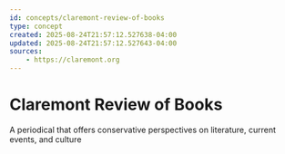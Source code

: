 ```yaml
---
id: concepts/claremont-review-of-books
type: concept
created: 2025-08-24T21:57:12.527638-04:00
updated: 2025-08-24T21:57:12.527643-04:00
sources:
    - https://claremont.org
---
```


# Claremont Review of Books

A periodical that offers conservative perspectives on literature, current events, and culture

